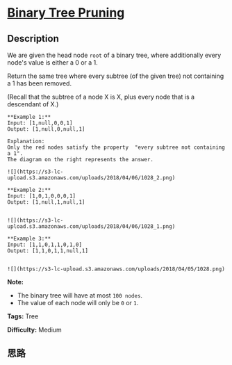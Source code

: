 # [Binary Tree Pruning][title]

## Description

We are given the head node `root` of a binary tree, where additionally every
node's value is either a 0 or a 1.

Return the same tree where every subtree (of the given tree) not containing a
1 has been removed.

(Recall that the subtree of a node X is X, plus every node that is a
descendant of X.)
            **Example 1:**    Input: [1,null,0,0,1]    Output: [1,null,0,null,1]         Explanation:     Only the red nodes satisfy the property  "every subtree not containing a 1".    The diagram on the right represents the answer.        ![](https://s3-lc-upload.s3.amazonaws.com/uploads/2018/04/06/1028_2.png)                **Example 2:**    Input: [1,0,1,0,0,0,1]    Output: [1,null,1,null,1]            ![](https://s3-lc-upload.s3.amazonaws.com/uploads/2018/04/06/1028_1.png)                **Example 3:**    Input: [1,1,0,1,1,0,1,0]    Output: [1,1,0,1,1,null,1]            ![](https://s3-lc-upload.s3.amazonaws.com/uploads/2018/04/05/1028.png)    

**Note:**

  * The binary tree will have at most `100 nodes`.
  * The value of each node will only be `0` or `1`.


**Tags:** Tree

**Difficulty:** Medium

## 思路

[title]: https://leetcode.com/problems/binary-tree-pruning
